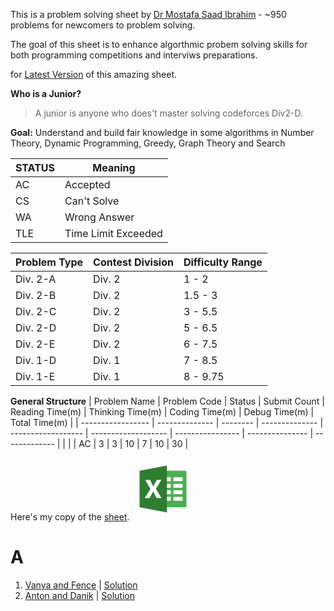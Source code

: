 This is a problem solving sheet by [Dr Mostafa Saad Ibrahim](https://sites.google.com/site/mostafasibrahim/) - ~950 problems for newcomers to problem solving.

The goal of this sheet is to enhance algorthmic probem solving skills for both programming competitions and interviws preparations.

for [Latest Version](https://goo.gl/unDETI) of this amazing sheet.

**Who is a Junior?**
> A junior is anyone who does't master solving codeforces Div2-D.

**Goal:**
Understand and build fair knowledge in some
algorithms in Number Theory, Dynamic Programming,
Greedy, Graph Theory and Search



| STATUS  | Meaning                |
|------- |------------------------ |
| AC     | Accepted                |
| CS     | Can't Solve             |
| WA     | Wrong Answer            |
| TLE    | Time Limit Exceeded     |


| Problem Type | Contest Division | Difficulty Range |
|--------------|------------------|------------------|
| Div. 2-A     | Div. 2           | 1 - 2            |
| Div. 2-B     | Div. 2           | 1.5 - 3          |
| Div. 2-C     | Div. 2           | 3 - 5.5          |
| Div. 2-D     | Div. 2           | 5 - 6.5          |
| Div. 2-E     | Div. 2           | 6 - 7.5          |
| Div. 1-D     | Div. 1           | 7 - 8.5          |
| Div. 1-E     | Div. 1           | 8 - 9.75         |


**General Structure**
| Problem Name      | Problem Code   | Status   | Submit Count   | Reading Time(m)    | Thinking Time(m)    | Coding Time(m)   | Debug Time(m)   | Total Time(m) |
| ----------------- | -------------- | -------- | -------------- | ------------------ | ------------------- | ---------------- | --------------- | ------------- |
|                   |                | AC       | 3              | 3                  | 10                  | 7                | 10              | 30            |


Here's my copy of the [sheet](https://docs.google.com/spreadsheets/d/1JeCBL2MFT4HQXL-UX9cvfjNY--pi9KwqHMHIzTQC1lk/edit?usp=sharing).
<svg xmlns="http://www.w3.org/2000/svg" x="0px" y="0px" width="100" height="100" viewBox="0 0 48 48">
<path fill="#4CAF50" d="M41,10H25v28h16c0.553,0,1-0.447,1-1V11C42,10.447,41.553,10,41,10z"></path><path fill="#FFF" d="M32 15H39V18H32zM32 25H39V28H32zM32 30H39V33H32zM32 20H39V23H32zM25 15H30V18H25zM25 25H30V28H25zM25 30H30V33H25zM25 20H30V23H25z"></path><path fill="#2E7D32" d="M27 42L6 38 6 10 27 6z"></path><path fill="#FFF" d="M19.129,31l-2.411-4.561c-0.092-0.171-0.186-0.483-0.284-0.938h-0.037c-0.046,0.215-0.154,0.541-0.324,0.979L13.652,31H9.895l4.462-7.001L10.274,17h3.837l2.001,4.196c0.156,0.331,0.296,0.725,0.42,1.179h0.04c0.078-0.271,0.224-0.68,0.439-1.22L19.237,17h3.515l-4.199,6.939l4.316,7.059h-3.74V31z"></path>
</svg>


# A

1. [Vanya and Fence](http://codeforces.com/contest/677/problem/A) | [Solution](./Code/1.cpp) 
2. [Anton and Danik](http://codeforces.com/contest/734/problem/A) | [Solution](./Code/2.cpp) 
 




